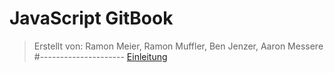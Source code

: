 # JavaScript GitBook

> Erstellt von: Ramon Meier, Ramon Muffler, Ben Jenzer, Aaron Messere
#---------------------
[Einleitung](EINLEITUNG.md)
